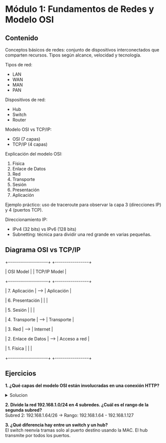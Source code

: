 # Módulo 1: Fundamentos de Redes y Modelo OSI

## Contenido

Conceptos básicos de redes: conjunto de dispositivos interconectados que comparten recursos. Tipos según alcance, velocidad y tecnología.

Tipos de red:
- LAN
- WAN
- MAN
- PAN

Dispositivos de red:
- Hub
- Switch
- Router

Modelo OSI vs TCP/IP:
- OSI (7 capas)
- TCP/IP (4 capas)

Explicación del modelo OSI:

1. Física  
2. Enlace de Datos  
3. Red  
4. Transporte  
5. Sesión  
6. Presentación  
7. Aplicación

Ejemplo práctico: uso de traceroute para observar la capa 3 (direcciones IP) y 4 (puertos TCP).

Direccionamiento IP:
- IPv4 (32 bits) vs IPv6 (128 bits)
- Subnetting: técnica para dividir una red grande en varias pequeñas.

## Diagrama OSI vs TCP/IP

+--------------------+ +-----------------+

| OSI Model | | TCP/IP Model |

+--------------------+ +-----------------+

| 7. Aplicación | --> | Aplicación |

| 6. Presentación | | |

| 5. Sesión | | |

| 4. Transporte | --> | Transporte |

| 3. Red | --> | Internet |

| 2. Enlace de Datos | --> | Acceso a red |

| 1. Física | | |

+--------------------+ +-----------------+

## Ejercicios

**1. ¿Qué capas del modelo OSI están involucradas en una conexión HTTP?**  

<details>
  <summary>Solucion</summary>
  Capas 7 (Aplicación), 4 (Transporte), 3 (Red), 2 (Enlace de datos), 1 (Física).
</details>


**2. Divide la red 192.168.1.0/24 en 4 subredes. ¿Cuál es el rango de la segunda subred?**  
<solucion>Subred 2: 192.168.1.64/26 → Rango: 192.168.1.64 - 192.168.1.127</solucion>

**3. ¿Qué diferencia hay entre un switch y un hub?**  
<solucion>El switch reenvía tramas solo al puerto destino usando la MAC. El hub transmite por todos los puertos.</solucion>

